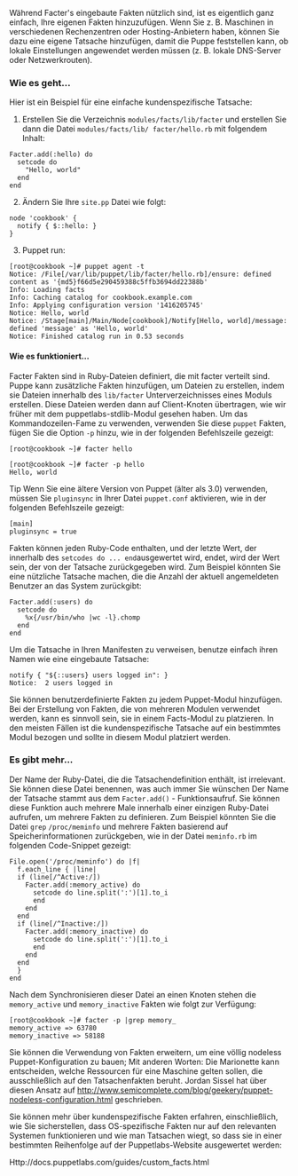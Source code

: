 Während Facter's eingebaute Fakten nützlich sind, ist es eigentlich ganz einfach, Ihre eigenen Fakten hinzuzufügen. Wenn Sie z. B. Maschinen in verschiedenen Rechenzentren oder Hosting-Anbietern haben, können Sie dazu eine eigene Tatsache hinzufügen, damit die Puppe feststellen kann, ob lokale Einstellungen angewendet werden müssen (z. B. lokale DNS-Server oder Netzwerkrouten).

### Wie es geht...

Hier ist ein Beispiel für eine einfache kundenspezifische Tatsache:

1. Erstellen Sie die Verzeichnis `modules/facts/lib/facter` und erstellen Sie dann die Datei `modules/facts/lib/ facter/hello.rb` mit folgendem Inhalt:
```
Facter.add(:hello) do
  setcode do
    "Hello, world"
  end
end
```

2. Ändern Sie Ihre `site.pp` Datei wie folgt:
```
node 'cookbook' {
  notify { $::hello: }
}
```

3. Puppet run:
```
[root@cookbook ~]# puppet agent -t
Notice: /File[/var/lib/puppet/lib/facter/hello.rb]/ensure: defined content as '{md5}f66d5e290459388c5ffb3694dd22388b'
Info: Loading facts
Info: Caching catalog for cookbook.example.com
Info: Applying configuration version '1416205745'
Notice: Hello, world
Notice: /Stage[main]/Main/Node[cookbook]/Notify[Hello, world]/message: defined 'message' as 'Hello, world'
Notice: Finished catalog run in 0.53 seconds
```

#### Wie es funktioniert...

Facter Fakten sind in Ruby-Dateien definiert, die mit facter verteilt sind. Puppe kann zusätzliche Fakten hinzufügen, um Dateien zu erstellen, indem sie Dateien innerhalb des `lib/facter` Unterverzeichnisses eines Moduls erstellen. Diese Dateien werden dann auf Client-Knoten übertragen, wie wir früher mit dem puppetlabs-stdlib-Modul gesehen haben. Um das Kommandozeilen-Fame zu verwenden, verwenden Sie diese `puppet` Fakten, fügen Sie die Option `-p` hinzu, wie in der folgenden Befehlszeile gezeigt:
```
[root@cookbook ~]# facter hello

[root@cookbook ~]# facter -p hello
Hello, world
```

Tip
Wenn Sie eine ältere Version von Puppet (älter als 3.0) verwenden, müssen Sie `pluginsync` in Ihrer Datei `puppet.conf` aktivieren, wie in der folgenden Befehlszeile gezeigt:
```
[main]
pluginsync = true
```

Fakten können jeden Ruby-Code enthalten, und der letzte Wert, der innerhalb des `setcodes do ... end`ausgewertet wird, endet, wird der Wert sein, der von der Tatsache zurückgegeben wird. Zum Beispiel könnten Sie eine nützliche Tatsache machen, die die Anzahl der aktuell angemeldeten Benutzer an das System zurückgibt:
```
Facter.add(:users) do
  setcode do
    %x{/usr/bin/who |wc -l}.chomp
  end
end
```

Um die Tatsache in Ihren Manifesten zu verweisen, benutze einfach ihren Namen wie eine eingebaute Tatsache:
```
notify { "${::users} users logged in": }
Notice:  2 users logged in
```

Sie können benutzerdefinierte Fakten zu jedem Puppet-Modul hinzufügen. Bei der Erstellung von Fakten, die von mehreren Modulen verwendet werden, kann es sinnvoll sein, sie in einem Facts-Modul zu platzieren. In den meisten Fällen ist die kundenspezifische Tatsache auf ein bestimmtes Modul bezogen und sollte in diesem Modul platziert werden.

### Es gibt mehr...

Der Name der Ruby-Datei, die die Tatsachendefinition enthält, ist irrelevant. Sie können diese Datei benennen, was auch immer Sie wünschen Der Name der Tatsache stammt aus dem `Facter.add()` - Funktionsaufruf. Sie können diese Funktion auch mehrere Male innerhalb einer einzigen Ruby-Datei aufrufen, um mehrere Fakten zu definieren. Zum Beispiel könnten Sie die Datei `grep` `/proc/meminfo` und mehrere Fakten basierend auf Speicherinformationen zurückgeben, wie in der Datei `meminfo.rb` im folgenden Code-Snippet gezeigt:
```
File.open('/proc/meminfo') do |f|
  f.each_line { |line|
  if (line[/^Active:/])
    Facter.add(:memory_active) do
      setcode do line.split(':')[1].to_i
      end
    end
  end
  if (line[/^Inactive:/])
    Facter.add(:memory_inactive) do
      setcode do line.split(':')[1].to_i
      end
    end
  end
  }
end
```

Nach dem Synchronisieren dieser Datei an einen Knoten stehen die `memory_active` und `memory_inactive` Fakten wie folgt zur Verfügung:
```
[root@cookbook ~]# facter -p |grep memory_
memory_active => 63780
memory_inactive => 58188
```

Sie können die Verwendung von Fakten erweitern, um eine völlig nodeless Puppet-Konfiguration zu bauen; Mit anderen Worten: Die Marionette kann entscheiden, welche Ressourcen für eine Maschine gelten sollen, die ausschließlich auf den Tatsachenfakten beruht. Jordan Sissel hat über diesen Ansatz auf http://www.semicomplete.com/blog/geekery/puppet-nodeless-configuration.html geschrieben.

Sie können mehr über kundenspezifische Fakten erfahren, einschließlich, wie Sie sicherstellen, dass OS-spezifische Fakten nur auf den relevanten Systemen funktionieren und wie man Tatsachen wiegt, so dass sie in einer bestimmten Reihenfolge auf der Puppetlabs-Website ausgewertet werden:

Http://docs.puppetlabs.com/guides/custom_facts.html